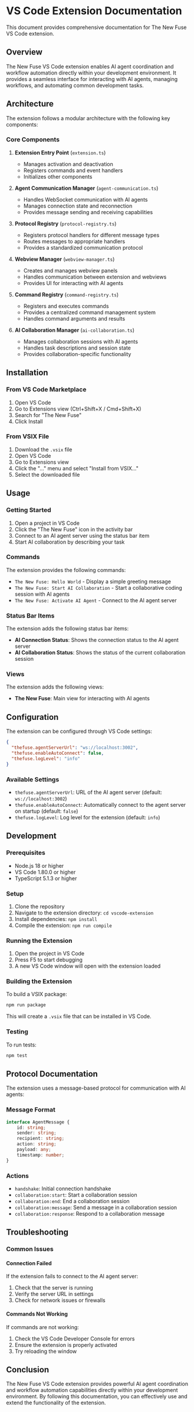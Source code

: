 # VS Code Extension Documentation

This document provides comprehensive documentation for The New Fuse VS Code extension.

## Overview

The New Fuse VS Code extension enables AI agent coordination and workflow automation directly within your development environment. It provides a seamless interface for interacting with AI agents, managing workflows, and automating common development tasks.

## Architecture

The extension follows a modular architecture with the following key components:

### Core Components

1. **Extension Entry Point** (`extension.ts`)
   - Manages activation and deactivation
   - Registers commands and event handlers
   - Initializes other components

2. **Agent Communication Manager** (`agent-communication.ts`)
   - Handles WebSocket communication with AI agents
   - Manages connection state and reconnection
   - Provides message sending and receiving capabilities

3. **Protocol Registry** (`protocol-registry.ts`)
   - Registers protocol handlers for different message types
   - Routes messages to appropriate handlers
   - Provides a standardized communication protocol

4. **Webview Manager** (`webview-manager.ts`)
   - Creates and manages webview panels
   - Handles communication between extension and webviews
   - Provides UI for interacting with AI agents

5. **Command Registry** (`command-registry.ts`)
   - Registers and executes commands
   - Provides a centralized command management system
   - Handles command arguments and results

6. **AI Collaboration Manager** (`ai-collaboration.ts`)
   - Manages collaboration sessions with AI agents
   - Handles task descriptions and session state
   - Provides collaboration-specific functionality

## Installation

### From VS Code Marketplace

1. Open VS Code
2. Go to Extensions view (Ctrl+Shift+X / Cmd+Shift+X)
3. Search for "The New Fuse"
4. Click Install

### From VSIX File

1. Download the `.vsix` file
2. Open VS Code
3. Go to Extensions view
4. Click the "..." menu and select "Install from VSIX..."
5. Select the downloaded file

## Usage

### Getting Started

1. Open a project in VS Code
2. Click the "The New Fuse" icon in the activity bar
3. Connect to an AI agent server using the status bar item
4. Start AI collaboration by describing your task

### Commands

The extension provides the following commands:

- `The New Fuse: Hello World` - Display a simple greeting message
- `The New Fuse: Start AI Collaboration` - Start a collaborative coding session with AI agents
- `The New Fuse: Activate AI Agent` - Connect to the AI agent server

### Status Bar Items

The extension adds the following status bar items:

- **AI Connection Status**: Shows the connection status to the AI agent server
- **AI Collaboration Status**: Shows the status of the current collaboration session

### Views

The extension adds the following views:

- **The New Fuse**: Main view for interacting with AI agents

## Configuration

The extension can be configured through VS Code settings:

```json
{
  "thefuse.agentServerUrl": "ws://localhost:3002",
  "thefuse.enableAutoConnect": false,
  "thefuse.logLevel": "info"
}
```

### Available Settings

- `thefuse.agentServerUrl`: URL of the AI agent server (default: `ws://localhost:3002`)
- `thefuse.enableAutoConnect`: Automatically connect to the agent server on startup (default: `false`)
- `thefuse.logLevel`: Log level for the extension (default: `info`)

## Development

### Prerequisites

- Node.js 18 or higher
- VS Code 1.80.0 or higher
- TypeScript 5.1.3 or higher

### Setup

1. Clone the repository
2. Navigate to the extension directory: `cd vscode-extension`
3. Install dependencies: `npm install`
4. Compile the extension: `npm run compile`

### Running the Extension

1. Open the project in VS Code
2. Press F5 to start debugging
3. A new VS Code window will open with the extension loaded

### Building the Extension

To build a VSIX package:

```bash
npm run package
```

This will create a `.vsix` file that can be installed in VS Code.

### Testing

To run tests:

```bash
npm test
```

## Protocol Documentation

The extension uses a message-based protocol for communication with AI agents:

### Message Format

```typescript
interface AgentMessage {
    id: string;
    sender: string;
    recipient: string;
    action: string;
    payload: any;
    timestamp: number;
}
```

### Actions

- `handshake`: Initial connection handshake
- `collaboration:start`: Start a collaboration session
- `collaboration:end`: End a collaboration session
- `collaboration:message`: Send a message in a collaboration session
- `collaboration:response`: Respond to a collaboration message

## Troubleshooting

### Common Issues

#### Connection Failed

If the extension fails to connect to the AI agent server:

1. Check that the server is running
2. Verify the server URL in settings
3. Check for network issues or firewalls

#### Commands Not Working

If commands are not working:

1. Check the VS Code Developer Console for errors
2. Ensure the extension is properly activated
3. Try reloading the window

## Conclusion

The New Fuse VS Code extension provides powerful AI agent coordination and workflow automation capabilities directly within your development environment. By following this documentation, you can effectively use and extend the functionality of the extension.
